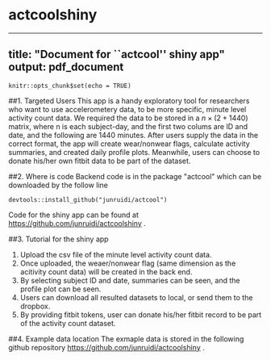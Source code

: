 # actcoolshiny
---
title: "Document for ``actcool'' shiny app"
output: pdf_document
---

```{r setup, include=FALSE}
knitr::opts_chunk$set(echo = TRUE)
```

##1. Targeted Users
This app is a handy exploratory tool for researchers who want to use accelerometery data, to be more specific, minute level activity count data. We required the data to be stored in a $n \times (2+ 1440)$ matrix, where n is each subject-day, and the first two colums are ID and date, and the following are 1440 minutes.
After users supply the data in the correct format, the app will create wear/nonwear flags, calculate activity summaries, and created daily profile plots. Meanwhile, users can choose to donate his/her own fitbit data to be part of the dataset. 

##2. Where is code
Backend code is in the package "actcool" which can be downloaded by the follow line
```{r,eval=FALSE}
devtools::install_github("junruidi/actcool")
```
Code for the shiny app can be found at 
https://github.com/junruidi/actcoolshiny .

##3. Tutorial for the shiny app
1. Upload the csv file of the minute level activity count data.
2. Once uploaded, the weaer/nonwear flag (same dimension as the acitivity count data) will be created in the back end.
3. By selecting subject ID and date, summaries can be seen, and the profile plot can be seen.
4. Users can download all resulted datasets to local, or send them to the dropbox.
5. By providing fitbit tokens, user can donate his/her fitbit record to be part of the activity count dataset.

##4. Example data location
The exmaple data is stored in the following github repository
https://github.com/junruidi/actcoolshiny .
